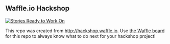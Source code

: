 ## Waffle.io Hackshop

[![Stories Ready to Work On](https://badge.waffle.io/carlvlewis/ndoch-sav-2017.svg?label=ready&title=Cards%20Ready%20To%20Work%20On)](https://waffle.io/carlvlewis/ndoch-sav-2017)

This repo was created from http://hackshop.waffle.io. Use [the Waffle board](https://waffle.io/carlvlewis/ndoch-sav-2017) for this repo to always know what to do next for your hackshop project!